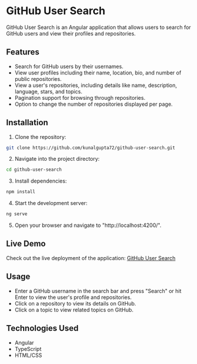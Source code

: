 # GitHub User Search

GitHub User Search is an Angular application that allows users to search for GitHub users and view their profiles and repositories.

## Features

- Search for GitHub users by their usernames.
- View user profiles including their name, location, bio, and number of public repositories.
- View a user's repositories, including details like name, description, language, stars, and topics.
- Pagination support for browsing through repositories.
- Option to change the number of repositories displayed per page.

## Installation

1. Clone the repository:

```bash
git clone https://github.com/kunalgupta72/github-user-search.git
```
2. Navigate into the project directory:

```bash
cd github-user-search
```

3. Install dependencies:

```bash
npm install
```

4. Start the development server:

```bash
ng serve
```

5. Open your browser and navigate to "http://localhost:4200/".

## Live Demo

Check out the live deployment of the application: [GitHub User Search](https://github-find-user-repo.netlify.app/)


## Usage

- Enter a GitHub username in the search bar and press "Search" or hit Enter to view the user's profile and repositories.
- Click on a repository to view its details on GitHub.
- Click on a topic to view related topics on GitHub.

## Technologies Used

- Angular
- TypeScript
- HTML/CSS
